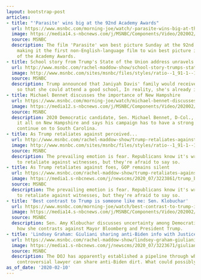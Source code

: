 ```yaml
---
layout: bootstrap-post
articles:
- title: "'Parasite' wins big at the 92nd Academy Awards"
  url: https://www.msnbc.com/morning-joe/watch/-parasite-wins-big-at-the-92nd-academy-awards-78478917532
  image: https://media14.s-nbcnews.com/j/MSNBC/Components/Video/202002/n_mj_oscar_200210_1920x1080.nbcnews-fp-1200-630.jpg
  source: MSNBC
  description: The film 'Parasite' won best picture Sunday at the 92nd Academy Awards,
    making it the first non-English-language film to win best picture in the history
    of the Academy Awards.
- title: School story from Trump's State of the Union address unravels
  url: http://www.msnbc.com/rachel-maddow-show/school-story-trumps-state-the-union-address-unravels
  image: http://www.msnbc.com/sites/msnbc/files/styles/ratio--1_91-1--1200x630/public/gs154059.jpg?itok=eHsRrbSz
  source: MSNBC
  description: Trump announced that Janiyah Davis' family would receive a voucher
    so that she could attend a good school, In reality, she's already in a good school.
- title: Michael Bennet discusses the importance of New Hampshire
  url: https://www.msnbc.com/morning-joe/watch/michael-bennet-discusses-the-importance-of-new-hampshire-78475845515
  image: https://media12.s-nbcnews.com/j/MSNBC/Components/Video/202002/n_mj_bennet_200210_1920x1080.nbcnews-fp-1200-630.jpg
  source: MSNBC
  description: 2020 Democratic candidate, Sen. Michael Bennet, D-Col., says he's bet
    it all on New Hampshire and says his campaign has to have a strong showing to
    continue on to South Carolina.
- title: As Trump retaliates against perceived...
  url: http://www.msnbc.com/rachel-maddow-show/trump-retaliates-against-perceived-foes-gop-remains-silent
  image: http://www.msnbc.com/sites/msnbc/files/styles/ratio--1_91-1--1200x630/public/articles/2016-03-30t211536z_2120905683_gf10000366469_rtrmadp_3_usa-election-trump.jpg?itok=T40wIQGU
  source: MSNBC
  description: The prevailing emotion is fear. Republicans know it's wrong for Trump
    to retaliate against witnesses, but they're afraid to say so.
- title: As Trump retaliates against foes, GOP remains silent
  url: https://www.msnbc.com/rachel-maddow-show/trump-retaliates-against-perceived-foes-gop-remains-silent-n1133876
  image: https://media1.s-nbcnews.com/j/newscms/2020_07/3223861/trump_back_t211536z_2120905683_gf10000366469-maddowblog_7c8a945d1d84635f9ab4518ff48758aa.nbcnews-fp-1200-630.jpg
  source: MSNBC
  description: The prevailing emotion is fear. Republicans know it's wrong for Trump
    to retaliate against witnesses, but they're afraid to say so.
- title: 'Best contrast to Trump is someone like me: Sen. Klobuchar'
  url: https://www.msnbc.com/morning-joe/watch/best-contrast-to-trump-is-someone-like-me-sen-klobuchar-78474309838
  image: https://media14.s-nbcnews.com/j/MSNBC/Components/Video/202002/n_mj_klob2_200210_1920x1080.nbcnews-fp-1200-630.jpg
  source: MSNBC
  description: Sen. Amy Klobuchar discusses uncertainty among Democratic voters and
    how she contrasts against Mayor Bloomberg and President Trump.
- title: 'Lindsey Graham: Giuliani sharing anti-Biden info with Justice Dept'
  url: https://www.msnbc.com/rachel-maddow-show/lindsey-graham-giuliani-sharing-anti-biden-info-justice-dept-n1133836
  image: https://media1.s-nbcnews.com/j/newscms/2020_07/3223671/giuliani_ap34869978393_copy-maddowblog_1f1be792773545d2fba76d91523234e7.nbcnews-fp-1200-630.jpg
  source: MSNBC
  description: The DOJ has apparently established a pipeline through which Trump's
    controversial lawyer can share anti-Biden dirt. What could possibly go wrong?
as_of_date: '2020-02-10'
---
```


